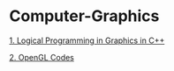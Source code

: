 # Computer-Graphics

[1. Logical Programming in Graphics in C++](https://www.geeksforgeeks.org/basic-graphic-programming-in-c/)

[2. OpenGL Codes](https://github.com/ViditGoel/ComputerGraphics/tree/master/openGL_codes)








